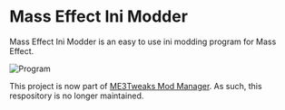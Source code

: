 # Mass Effect Ini Modder
Mass Effect Ini Modder is an easy to use ini modding program for Mass Effect.

![Program](https://raw.githubusercontent.com/mgamerz/MassEffectIniModder/static/meim.png)

This project is now part of [ME3Tweaks Mod Manager](https://github.com/ME3Tweaks/ME3TweaksModManager). As such, this respository is no longer maintained.

